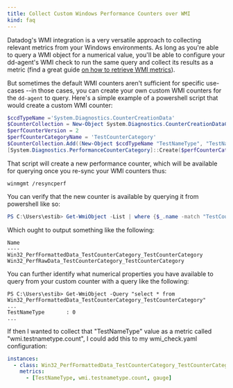 ```yaml
---
title: Collect Custom Windows Performance Counters over WMI
kind: faq
---
```


Datadog's WMI integration is a very versatile approach to collecting relevant metrics from your Windows environments. As long as you're able to query a WMI object for a numerical value, you'll be able to configure your dd-agent's WMI check to run the same query and collect its results as a metric (find a great guide [on how to retrieve WMI metrics][1]).

But sometimes the default WMI counters aren't sufficient for specific use-cases --in those cases, you can create your own custom WMI counters for the `dd-agent` to query. Here's a simple example of a powershell script that would create a custom WMI counter:

```powershell
$ccdTypeName ='System.Diagnostics.CounterCreationData'
$CounterCollection = New-Object System.Diagnostics.CounterCreationDataCollection
$perfCounterVersion = 2
$perfCounterCategoryName = 'TestCounterCategory'
$CounterCollection.Add((New-Object $ccdTypeName "TestNameType", "TestNameDescription", NumberOfItems32))
[System.Diagnostics.PerformanceCounterCategory]::Create($perfCounterCategoryName, $perfCounterVersion, [Diagnostics.PerformanceCounterCategoryType]::SingleInstance, $CounterCollection);
```

That script will create a new performance counter, which will be available for querying once you re-sync your WMI counters thus:

`winmgmt /resyncperf`

You can verify that the new counter is available by querying it from powershell like so:

```powershell
PS C:\Users\estib> Get-WmiObject -List | where {$_.name -match "TestCounterCategory"} | select Name
```

Which ought to output something like the following:

```text
Name
----
Win32_PerfFormattedData_TestCounterCategory_TestCounterCategory
Win32_PerfRawData_TestCounterCategory_TestCounterCategory
```

You can further identify what numerical properties you have available to query from your custom counter with a query like the following:

```text
PS C:\Users\estib> Get-WmiObject -Query "select * from Win32_PerfFormattedData_TestCounterCategory_TestCounterCategory"
...
TestNameType       : 0
...
```

If then I wanted to collect that "TestNameType" value as a metric called "wmi.testnametype.count", I could add this to my wmi_check.yaml configuration:

```yaml
instances:
  - class: Win32_PerfFormattedData_TestCounterCategory_TestCounterCategory
    metrics:
      - [TestNameType, wmi.testnametype.count, gauge]
```

[1]: /integrations/faq/how-to-retrieve-wmi-metrics/
